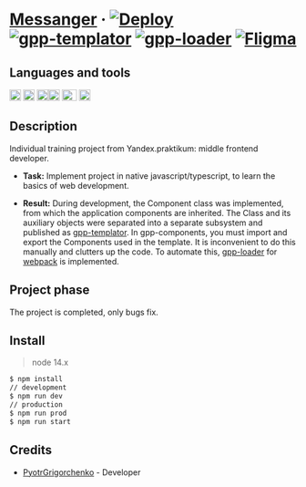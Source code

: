 # [Messanger](https://ya-mf-messanger.herokuapp.com/) &middot; [![Deploy](https://img.shields.io/badge/deploy-v5.1.1-success)](https://ya-mf-messanger.herokuapp.com/) [![gpp-templator](https://img.shields.io/badge/gpp--templator-v1.x-success)](https://www.npmjs.com/package/gpp-templator) [![gpp-loader](https://img.shields.io/badge/gpp--loader-v1.x-success)](https://www.npmjs.com/package/gpp-loader) [![Fligma](https://img.shields.io/badge/fligma-v1.0-success)](https://www.figma.com/file/G8Nrm7vN2ijZqRR2zBlyUc/messanger?node-id=0%3A1) 

## Languages and tools

<img src="https://upload.wikimedia.org/wikipedia/commons/3/3b/Javascript_Logo.png" width=20 height=20 alt="JavaScript"/>  <img src="https://upload.wikimedia.org/wikipedia/commons/thumb/4/4c/Typescript_logo_2020.svg/1024px-Typescript_logo_2020.svg.png" width=20 height=20 alt="TypeScript"/>  <img src="https://upload.wikimedia.org/wikipedia/commons/6/61/HTML5_logo_and_wordmark.svg" width=20 height=20 alt="HTML 5"/><img src="https://upload.wikimedia.org/wikipedia/commons/3/3d/CSS.3.svg" width=20 height=20 alt="CSS"/> <img src="https://www.docker.com/sites/default/files/d8/2019-07/Moby-logo.png" width=26 height=20 alt="docker"/> <img src="https://github.com/webpack/media/blob/master/logo/icon-square-big.svg" width=20 height=20 alt="webpack"/>

## Description
Individual training project from Yandex.praktikum: middle frontend developer. 

* **Task:** Implement project in native javascript/typescript, to learn the basics of web development.

* **Result:** During development, the Сomponent class was implemented, from which the application components are inherited. The Class and its auxiliary objects were separated into a separate subsystem and published as [gpp-templator](https://www.npmjs.com/package/gpp-templator). In gpp-components, you must import and export the Components used in the template. It is inconvenient to do this manually and clutters up the code. To automate this, [gpp-loader](https://www.npmjs.com/package/gpp-loader) for [webpack](https://github.com/webpack/webpack) is implemented.

## Project phase

The project is completed, only bugs fix.

## Install

> node 14.x

```bash
$ npm install
// development
$ npm run dev
// production
$ npm run prod
$ npm run start

```
## Credits

* [PyotrGrigorchenko](https://github.com/PyotrGrogorchenko) - Developer

